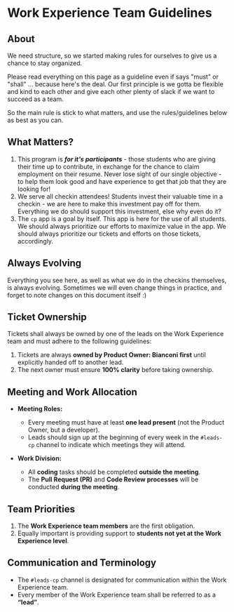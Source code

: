 # Work Experience Team Guidelines 

## About
We need structure, so we started making rules for ourselves to give us a chance to stay organized.

Please read everything on this page as a guideline even if says "must" or "shall" ... because here's the deal. Our first principle is we gotta
be flexible and kind to each other and give each other plenty of slack if we want to succeed as a team.

So the main rule is stick to what matters, and use the rules/guidelines below as best as you can.

## What Matters?

1. This program is **_for it's participants_** - those students who are giving their time up to contribute, in exchange for the chance to claim employment on their resume. Never lose sight of our single objective - to help them look good and have experience to get that job that they are looking for!
2. We serve all checkin attendees! Students invest their valuable time in a checkin - we are here to make this investment pay off for them. Everything we do should support this investment, else why even do it?
3. The `cp` app is a goal by itself. This app is here for the use of all students. We should always prioritize our efforts to maximize value in the app. We should always prioritize our tickets and efforts on those tickets, accordingly.

## Always Evolving

Everything you see here, as well as what we do in the checkins themselves, is always evolving. Sometimes we will even change things in practice, and forget to note changes on this document itself :)

## Ticket Ownership
Tickets shall always be owned by one of the leads on the Work Experience team and must adhere to the following guidelines:
1. Tickets are always **owned by Product Owner: Bianconi first** until explicitly handed off to another lead.
2. The next owner must ensure **100% clarity** before taking ownership.

## Meeting and Work Allocation
- **Meeting Roles:**
  - Every meeting must have at least **one lead present** (not the Product Owner, but a developer).
  - Leads should sign up at the beginning of every week in the `#leads-cp` channel to indicate which meetings they will attend.

- **Work Division:**
  - All **coding** tasks should be completed **outside the meeting**.
  - The **Pull Request (PR)** and **Code Review processes** will be conducted **during the meeting**.

## Team Priorities
1. The **Work Experience team members** are the first obligation.
2. Equally important is providing support to **students not yet at the Work Experience level**.

## Communication and Terminology
- The `#leads-cp` channel is designated for communication within the Work Experience team.
- Every member of the Work Experience team shall be referred to as a **“lead”**.
